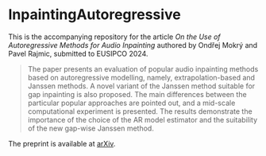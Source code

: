 # InpaintingAutoregressive

This is the accompanying repository for the article *On the Use of Autoregressive Methods for Audio Inpainting* authored by Ondřej Mokrý and Pavel Rajmic, submitted to EUSIPCO 2024.

> The paper presents an evaluation of popular audio inpainting methods based on autoregressive modelling, namely, extrapolation-based and Janssen methods. A novel variant of the Janssen method suitable for gap inpainting is also proposed. The main differences between the particular popular approaches are pointed out, and a mid-scale computational experiment is presented. The results demonstrate the importance of the choice of the AR model estimator and the suitability of the new gap-wise Janssen method.

The preprint is available at [arXiv](http://arxiv.org/abs/2403.04433).
